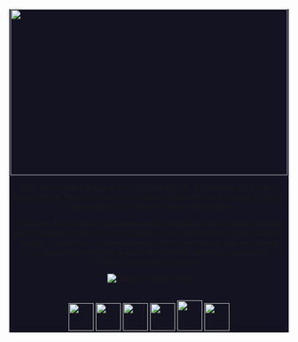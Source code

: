 <div style="background-color: #141321;">
<div align="center">

   <img src="https://i.pinimg.com/originals/70/8b/93/708b93095802197d5b91840040e5dcb4.gif" width="500" height="300">

</div>

<p align="center">
   Olá, meu nome é Diego e sou estudante de TI. Atualmente atuo como Assistente de Tecnologia da Informação na Talktelecom e estudo Redes de Computadores no Centro Universitário Sumaré.
</P>
<p align="center">
   Como um bom curioso, atualmente estou seguindo uma trilha de estudos para o mundo de DevOps, aprendendo não só ferramentas como Ansible, Vagrant, Docker, etc, como também a cultura envolvida que visa acabar com as barreiras entre os grupos de desenvolvimento e operações, e melhorar a entregade software.
</p>

<div align="center">

![Diego's Github Stats](https://github-readme-stats.vercel.app/api?username=diego5896&show_icons=true&theme=radical)
  
</div>

<br>
<div align="center">
        <img src="https://upload.wikimedia.org/wikipedia/commons/0/0a/Python.svg" width="45" height="50" al>
        <img src="https://upload.wikimedia.org/wikipedia/commons/3/35/Tux.svg" width="45" height="50" al>
        <img src="https://upload.wikimedia.org/wikipedia/commons/9/9f/Vimlogo.svg" width="45" height="50" al>
        <img src="https://cdn.worldvectorlogo.com/logos/visual-studio-code-1.svg" width="45" height="50" al>
        <img src="https://upload.wikimedia.org/wikipedia/commons/3/3f/Git_icon.svg" width="45" height="55" al>
        <img src="https://cdn.worldvectorlogo.com/logos/vagrant.svg" width="45" height="50" al>
</div>
</div>
